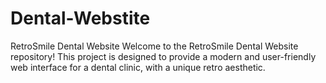 # Dental-Webstite
RetroSmile Dental Website Welcome to the RetroSmile Dental Website repository! This project is designed to provide a modern and user-friendly web interface for a dental clinic, with a unique retro aesthetic.
